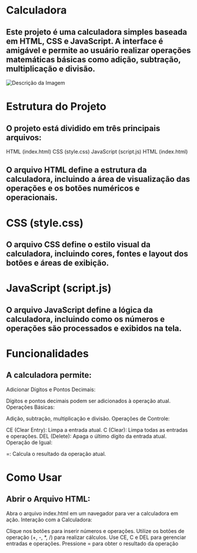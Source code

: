 # Calculadora
## Este projeto é uma calculadora simples baseada em HTML, CSS e JavaScript. A interface é amigável e permite ao usuário realizar operações matemáticas básicas como adição, subtração, multiplicação e divisão.

![Descrição da Imagem](caminho/para/a/imagem.png)


# Estrutura do Projeto
## O projeto está dividido em três principais arquivos:

HTML (index.html)
CSS (style.css)
JavaScript (script.js)
HTML (index.html)

## O arquivo HTML define a estrutura da calculadora, incluindo a área de visualização das operações e os botões numéricos e operacionais.

# CSS (style.css)
## O arquivo CSS define o estilo visual da calculadora, incluindo cores, fontes e layout dos botões e áreas de exibição.

# JavaScript (script.js)
## O arquivo JavaScript define a lógica da calculadora, incluindo como os números e operações são processados e exibidos na tela.

# Funcionalidades
## A calculadora permite:

Adicionar Dígitos e Pontos Decimais:

Dígitos e pontos decimais podem ser adicionados à operação atual.
Operações Básicas:

Adição, subtração, multiplicação e divisão.
Operações de Controle:

CE (Clear Entry): Limpa a entrada atual.
C (Clear): Limpa todas as entradas e operações.
DEL (Delete): Apaga o último dígito da entrada atual.
Operação de Igual:

=: Calcula o resultado da operação atual.

# Como Usar
## Abrir o Arquivo HTML:

Abra o arquivo index.html em um navegador para ver a calculadora em ação.
Interação com a Calculadora:

Clique nos botões para inserir números e operações.
Utilize os botões de operação (+, -, *, /) para realizar cálculos.
Use CE, C e DEL para gerenciar entradas e operações.
Pressione = para obter o resultado da operação


